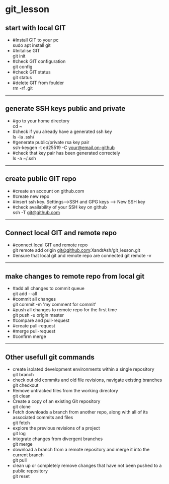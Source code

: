 # git_lesson

## start with local GIT

- #Install GIT to your pc <br>
sudo apt install git
- #Initalise GIT<br>
git init
- #check GIT configuration<br>
git config
- #check GIT status <br>
git status
- #delete GIT from foulder <br>
rm -rf .git

---------------

## generate SSH keys public and private

- #go to your home directory <br>
cd ~
- #check if you already have a generated ssh key <br>
ls -la .ssh/
- #generate public/private rsa key pair <br>
ssh-keygen -t ed25519 -C your@email.on-github
- #check that key pair has been generated correctely <br>
ls -a ~/.ssh

--------

## create public GIT repo

- #create an account on github.com
- #create new repo
- #insert ssh key. Settings-->SSH and GPG keys --> New SSH key
- #check availability of your SSH key on github <br>
ssh -T git@github.com 

----------

## Connect local GIT and remote repo

- #connect local GIT and remote repo <br>
git remote add origin git@github.com:XandrAsh/git_lesson.git
- #ensure that local git and remote repo are connected
git remote -v

------------

## make changes to remote repo from local git

- #add all changes to commit queue <br>
git add --all
- #commit all changes <br>
git commit -m 'my comment for commit'
- #push all changes to remote repo for the first time <br> 
git push -u origin master
- #compare and pull-request <br>
- #create pull-request <br>
- #merge pull-request <br>
- #confirm merge  <br>

----------

## Other usefull git commands
- create isolated development environments within a single repository  <br>
git branch 
- check out old commits and old file revisions, navigate existing branches  <br>
git checkout
- Remove untracked files from the working directory  <br>
git clean 
- Create a copy of an existing Git repository  <br>
git clone 
- Fetch downloads a branch from another repo, along with all of its associated commits and files  <br>
git fetch 
- explore the previous revisions of a project  <br>
git log
- integrate changes from divergent branches  <br>
git merge 
- download a branch from a remote repository and merge it into the current branch  <br>
git pull 
- clean up or completely remove changes that have not been pushed to a public repository  <br>
git reset 

